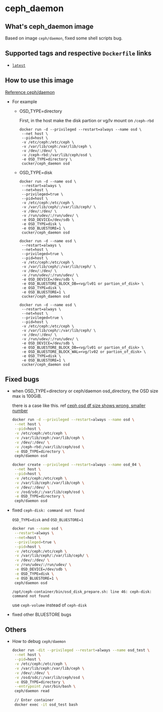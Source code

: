 # ceph_daemon


## What's ceph_daemon image
Based on image `ceph/daemon`, fixed some shell scripts bug.

## Supported tags and respective `Dockerfile` links
* [`latest`](https://github.com/cucker0/dockerfile/blob/main/ceph_daemon/Dockerfile)

## How to use this image
[Reference ceph/daemon](https://hub.docker.com/r/ceph/daemon)



* For example

    * OSD_TYPE=directory

        First, in the host make the disk partion or vg/lv mount on `/ceph-rbd`

        ```
        docker run -d --privileged --restart=always --name osd \
         --net host \
         --pid=host \
         -v /etc/ceph:/etc/ceph \
         -v /var/lib/ceph:/var/lib/ceph \
         -v /dev/:/dev/ \
         -v /ceph-rbd:/var/lib/ceph/osd \
         -e OSD_TYPE=directory \
         cucker/ceph_daemon osd
        ```

    * OSD_TYPE=disk

        ```
        docker run -d --name osd \
         --restart=always \
         --net=host \
         --privileged=true \
         --pid=host \
         -v /etc/ceph:/etc/ceph \
         -v /var/lib/ceph/:/var/lib/ceph/ \
         -v /dev/:/dev/ \
         -v /run/udev/:/run/udev/ \
         -e OSD_DEVICE=/dev/sdb \
         -e OSD_TYPE=disk \
         -e OSD_BLUESTORE=1 \
         cucker/ceph_daemon osd
        ```
        
        ```
        docker run -d --name osd \
         --restart=always \
         --net=host \
         --privileged=true \
         --pid=host \
         -v /etc/ceph:/etc/ceph \
         -v /var/lib/ceph/:/var/lib/ceph/ \
         -v /dev/:/dev/ \
         -v /run/udev/:/run/udev/ \
         -e OSD_DEVICE=/dev/sdb \
         -e OSD_BLUESTORE_BLOCK_DB=<vg/lv01 or partion_of_disk> \
         -e OSD_TYPE=disk \
         -e OSD_BLUESTORE=1 \
         cucker/ceph_daemon osd
        ```
        
        ```
        docker run -d --name osd \
         --restart=always \
         --net=host \
         --privileged=true \
         --pid=host \
         -v /etc/ceph:/etc/ceph \
         -v /var/lib/ceph/:/var/lib/ceph/ \
         -v /dev/:/dev/ \
         -v /run/udev/:/run/udev/ \
         -e OSD_DEVICE=/dev/sdb \
         -e OSD_BLUESTORE_BLOCK_DB=<vg/lv01 or partion_of_disk> \
         -e OSD_BLUESTORE_BLOCK_WAL=<vg/lv02 or partion_of_disk> \
         -e OSD_TYPE=disk \
         -e OSD_BLUESTORE=1 \
         cucker/ceph_daemon osd
        ```

## Fixed bugs
* when OSD_TYPE=directory or ceph/daemon osd_directory, the OSD size max is 100GiB.

    there is a case like this. ref [ceph osd df size shows wrong, smaller number](https://lists.ceph.io/hyperkitty/list/ceph-users@ceph.io/thread/OAZLU6WBCN54NOBWSAGKH45BRV5GBI4Q/)
    ```bash
    docker run -d --privileged --restart=always --name osd \
     --net host \
     --pid=host \
     -v /etc/ceph:/etc/ceph \
     -v /var/lib/ceph:/var/lib/ceph \
     -v /dev/:/dev/ \
     -v /ceph-rbd:/var/lib/ceph/osd \
     -e OSD_TYPE=directory \
     ceph/daemon osd
    ```

    ```bash
    docker create --privileged --restart=always --name osd_04 \
     --net host \
     --pid=host \
     -v /etc/ceph:/etc/ceph \
     -v /var/lib/ceph:/var/lib/ceph \
     -v /dev/:/dev/ \
     -v /osd/sdc/:/var/lib/ceph/osd \
     -e OSD_TYPE=directory \
     ceph/daemon osd
    ```

* fixed `ceph-disk: command not found`
  
    `OSD_TYPE=disk` and `OSD_BLUESTORE=1`
    
    ```bash
    docker run --name osd \
     --restart=always \
     --net=host \
     --privileged=true \
     --pid=host \
     -v /etc/ceph:/etc/ceph \
     -v /var/lib/ceph/:/var/lib/ceph/ \
     -v /dev/:/dev/ \
     -v /run/udev/:/run/udev/ \
     -e OSD_DEVICE=/dev/sdb \
     -e OSD_TYPE=disk \
     -e OSD_BLUESTORE=1 \
     ceph/daemon osd
    ```
    
    
    
    ```
    /opt/ceph-container/bin/osd_disk_prepare.sh: line 46: ceph-disk: command not found
    ```
    
    use `ceph-volume` instead of `ceph-disk`
    
* fixed other BLUESTORE bugs



## Others

*   How to debug `ceph/daemon` 

    ```bash
    docker run -dit --privileged --restart=always --name osd_test \
     --net host \
     --pid=host \
     -v /etc/ceph:/etc/ceph \
     -v /var/lib/ceph:/var/lib/ceph \
     -v /dev/:/dev/ \
     -v /osd/sdc/:/var/lib/ceph/osd \
     -e OSD_TYPE=directory \
     --entrypoint /usr/bin/bash \
     ceph/daemon read
     
     // Enter container
     docker exec -it osd_test bash
    ```

    